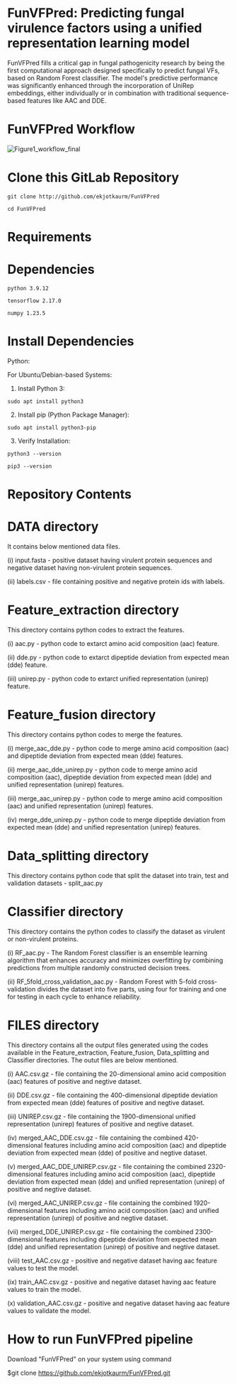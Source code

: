 # FunVFPred: Predicting fungal virulence factors using a unified representation learning model



FunVFPred fills a critical gap in fungal pathogenicity research by being the first computational approach designed specifically to predict fungal VFs, based on Random Forest classifier. The model's predictive performance was significantly enhanced through the incorporation of UniRep embeddings, either individually or in combination with traditional sequence-based features like AAC and DDE. 


# FunVFPred Workflow

![Figure1_workflow_final](https://github.com/user-attachments/assets/f10fd894-d3ce-4e83-bb85-f5ed972cc5ac)


# Clone this GitLab Repository

    git clone http://github.com/ekjotkaurm/FunVFPred 

    cd FunVFPred

# Requirements
# Dependencies

    python 3.9.12

    tensorflow 2.17.0

    numpy 1.23.5
# Install Dependencies

Python:
  
  For Ubuntu/Debian-based Systems:
  
  1. Install Python 3:

    sudo apt install python3

  2. Install pip (Python Package Manager):
  
    sudo apt install python3-pip

  3. Verify Installation:

    python3 --version

    pip3 --version
  
# Repository Contents
# DATA directory

It contains below mentioned data files.

(i) input.fasta - positive dataset having virulent protein sequences and negative dataset having non-virulent protein sequences.

(ii) labels.csv - file containing positive and negative protein ids with labels.
  
# Feature_extraction directory

This directory contains python codes to extract the features.

(i) aac.py - python code to extarct amino acid composition (aac) feature. 

(ii) dde.py - python code to extarct dipeptide deviation from expected mean (dde) feature.

(iii) unirep.py - python code to extarct unified representation (unirep) feature.

# Feature_fusion directory

This directory contains python codes to merge the features.

(i) merge_aac_dde.py - python code to merge amino acid composition (aac) and dipeptide deviation from expected mean (dde) features. 

(ii) merge_aac_dde_unirep.py - python code to merge amino acid composition (aac), dipeptide deviation from expected mean (dde) and unified representation (unirep) features.

(iii) merge_aac_unirep.py - python code to merge amino acid composition (aac) and unified representation (unirep) features.

(iv) merge_dde_unirep.py - python code to merge dipeptide deviation from expected mean (dde) and unified representation (unirep) features.

# Data_splitting directory

This directory contains python code that split the dataset into train, test and validation datasets - split_aac.py

# Classifier directory

This directory contains the python codes to classify the dataset as virulent or non-virulent proteins.

(i) RF_aac.py - The Random Forest classifier is an ensemble learning algorithm that enhances accuracy and minimizes overfitting by combining predictions from multiple randomly constructed decision trees.

(ii) RF_5fold_cross_validation_aac.py - Random Forest with 5-fold cross-validation divides the dataset into five parts, using four for training and one for testing in each cycle to enhance reliability.

# FILES directory

This directory contains all the output files generated using the codes available in the Feature_extraction, Feature_fusion, Data_splitting and Classifier directories. The outut files are below mentioned.

(i) AAC.csv.gz - file containing the 20-dimensional amino acid composition (aac) features of positive and negtive dataset. 

(ii) DDE.csv.gz - file containing the 400-dimensional dipeptide deviation from expected mean (dde) features of positive and negtive dataset. 

(iii) UNIREP.csv.gz - file containing the 1900-dimensional unified representation (unirep) features of positive and negtive dataset. 

(iv) merged_AAC_DDE.csv.gz - file containing the combined 420-dimensional features including amino acid composition (aac) and dipeptide deviation from expected mean (dde) of positive and negtive dataset. 

(v) merged_AAC_DDE_UNIREP.csv.gz - file containing the combined 2320-dimensional features including amino acid composition (aac), dipeptide deviation from expected mean (dde) and unified representation (unirep)  of positive and negtive dataset. 

(vi) merged_AAC_UNIREP.csv.gz -  file containing the combined 1920-dimensional features including amino acid composition (aac) and unified representation (unirep) of positive and negtive dataset. 

(vii) merged_DDE_UNIREP.csv.gz -  file containing the combined 2300-dimensional features including dipeptide deviation from expected mean (dde) and unified representation (unirep) of positive and negtive dataset. 

(viii) test_AAC.csv.gz - positive and negative dataset having aac feature values to test the model.

(ix) train_AAC.csv.gz - positive and negative dataset having aac feature values to train the model.

(x) validation_AAC.csv.gz - positive and negative dataset having aac feature values to validate the model.

# How to run FunVFPred pipeline

Download "FunVFPred" on your system using command

$git clone https://github.com/ekjotkaurm/FunVFPred.git



